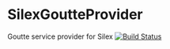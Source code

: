 # SilexGoutteProvider
Goutte service provider for Silex 
[![Build Status](https://travis-ci.org/trjili/SilexGoutteProvider.svg?branch=master)](https://travis-ci.org/trjili/SilexGoutteProvider)